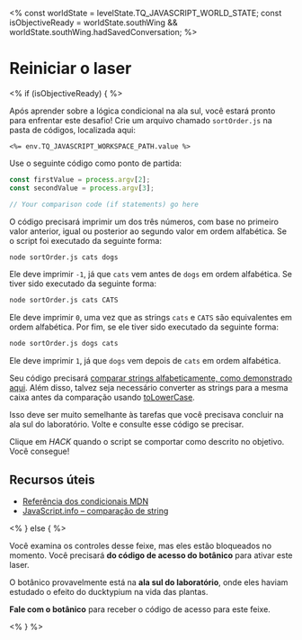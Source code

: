 \<% const worldState = levelState.TQ_JAVASCRIPT_WORLD_STATE; const isObjectiveReady = worldState.southWing \&\& worldState.southWing.hadSavedConversation; %>

# Reiniciar o laser

\<% if (isObjectiveReady) { %>

Após aprender sobre a lógica condicional na ala sul, você estará pronto para enfrentar este desafio! Crie um arquivo chamado `sortOrder.js` na pasta de códigos, localizada aqui:

`<%= env.TQ_JAVASCRIPT_WORKSPACE_PATH.value %>`

Use o seguinte código como ponto de partida:

```js
const firstValue = process.argv[2];
const secondValue = process.argv[3];

// Your comparison code (if statements) go here
```

O código precisará imprimir um dos três números, com base no primeiro valor anterior, igual ou posterior ao segundo valor em ordem alfabética. Se o script foi executado da seguinte forma:

```bash
node sortOrder.js cats dogs
```

Ele deve imprimir `-1`, já que `cats` vem antes de `dogs` em ordem alfabética. Se tiver sido executado da seguinte forma:

```bash
node sortOrder.js cats CATS
```

Ele deve imprimir `0`, uma vez que as strings `cats` e `CATS` são equivalentes em ordem alfabética. Por fim, se ele tiver sido executado da seguinte forma:

```bash
node sortOrder.js dogs cats
```

Ele deve imprimir `1`, já que `dogs` vem depois de `cats` em ordem alfabética.

Seu código precisará [comparar strings alfabeticamente, como demonstrado aqui](https://javascript.info/comparison#string-comparison). Além disso, talvez seja necessário converter as strings para a mesma caixa antes da comparação usando [toLowerCase](https://developer.mozilla.org/en-US/docs/Web/JavaScript/Reference/Global_Objects/String/toLowerCase).

Isso deve ser muito semelhante às tarefas que você precisava concluir na ala sul do laboratório. Volte e consulte esse código se precisar.

Clique em _HACK_ quando o script se comportar como descrito no objetivo. Você consegue!

## Recursos úteis

- [Referência dos condicionais MDN](https://developer.mozilla.org/en-US/docs/Learn/JavaScript/Building_blocks/conditionals)
- [JavaScript.info – comparação de string](https://javascript.info/comparison#string-comparison)

\<% } else { %>

Você examina os controles desse feixe, mas eles estão bloqueados no momento. Você precisará **do código de acesso do botânico** para ativar este laser.

O botânico provavelmente está na **ala sul do laboratório**, onde eles haviam estudado o efeito do ducktypium na vida das plantas.

**Fale com o botânico** para receber o código de acesso para este feixe.

\<% } %>